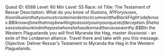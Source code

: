 Quest ID: 6568
Level: 60
Min Level: 55
Race: nil
Title: The Testament of Rexxar
Description: What do you know of illusions, $N? For you see, it is an illusion that you must create in order to circumvent the Black Flight's defenses.$B$BI know of one that may be willing to assist you in your quest of deception. She has assisted our kind in the past when she has deemed the cause worthy.$B$BIn the Western Plaguelands you will find Myranda the Hag, master illusionist - an exile of the Lordaeron alliance. Travel there and take with you this message.
Objective: Deliver Rexxar's Testament to Myranda the Hag in the Western Plaguelands.
